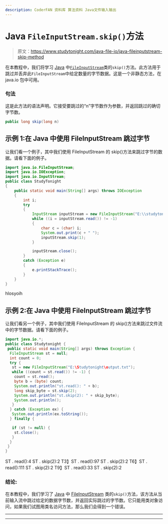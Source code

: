 ```yaml
---
description: CoderFAN 资料库 算法资料 Java文件输入输出
---
```


# Java `FileInputStream.skip()`方法

> 原文：<https://www.studytonight.com/java-file-io/java-fileinputstream-skip-method>

在本教程中，我们将学习 [Java](https://www.studytonight.com/java/) 中[`FileInputStream`](https://www.studytonight.com/java-file-io/java-fileinputstream-class)类的`skip()`方法。此方法用于跳过并丢弃此`FileInputStream`中给定数量的字节数据。这是一个非静态方法，在 java.io 包中可用。

### 句法

这是此方法的语法声明。它接受要跳过的“n”字节数作为参数，并返回跳过的确切字节数。

```java
public long skip(long n)
```

## 示例 1:在 Java 中使用 FileInputStream 跳过字节

让我们看一个例子，其中我们使用 FileInputStream 的 skip()方法来跳过字节的数据。请看下面的例子。

```java
import java.io.FileInputStream;
import java.io.IOException;
import java.io.InputStream;
public class StudyTonight 
{
	public static void main(String[] args) throws IOException 
	{ 
		int i;
		try 
		{
			InputStream inputStream = new FileInputStream("E:\\studytonight\\output.txt");
			while ((i = inputStream.read()) != -1)
			{
				char c = (char) i;
				System.out.print(c + " ");
				inputStream.skip(1);
			}

			inputStream.close();
		} 
		catch (Exception e)
		{
			e.printStackTrace();
		}
	}  
}
```

hlosyoih

## 示例 2:在 Java 中使用 FileInputStream 跳过字节

让我们看另一个例子，其中我们使用 FileInputStream 的 skip()方法来跳过文件流中的字节数据。请看下面的例子。

```java
import java.io.*;
public class Studytonight {
 public static void main(String[] args) throws Exception {
  FileInputStream st = null;
  int count = 0;
  try {
   st = new FileInputStream("E:\Studytonight\output.txt");
   while ((count = st.read()) != -1) {   
    count = st.read();    
    byte b = (byte) count;    
    System.out.println("st.read(): " + b);
    long skip_byte = st.skip(2);
    System.out.println("st.skip(2): " + skip_byte);
    System.out.println();
   }
  } catch (Exception ex) {
   System.out.println(ex.toString());
  } finally {

   if (st != null) {
    st.close();
   }
  }
 }
}
```

ST . read():4
ST . skip(2):2
T3】ST . read():97
ST . skip(2):2
T6】ST . read():111
ST . skip(2):2
T9】ST . read():33
ST . skip(2):2

### 结论:

在本教程中，我们学习了 [Java](https://www.studytonight.com/java/) 中 [FileInputStream](https://www.studytonight.com/java-file-io/java-fileinputstream-class) 类的`skip()`方法，该方法从当前输入流中跳过给定的数据字节数，并返回实际跳过的字节数。它只能用类对象访问，如果我们试图用类名访问方法，那么我们会得到一个错误。

* * *

* * *